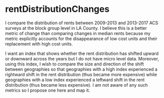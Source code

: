 # rentDistributionChanges
I compare the distribution of rents between 2009-2013 and 2013-2017 ACS surveys at the block group level in LA County. I believe this is a better metric of change than comparing changes in median rents because my metric explicitly accounts for the disappearance of low cost units and their replacement with high cost units. 


I want an index that shows whether the rent distribution has shifted upward or downward across the years but I do not have micro level data. Moreover, using this index, I wish to compare the size and direction of the shift between geographies so that geographies with a high index experienced a rightward shift in the rent distribution (thus became more expensive) while geographies with a low index experienced a leftward shift in the rent distribution (thus became less expensive). I am not aware of any such metrics so I propose one here and map it. 
